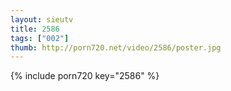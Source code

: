 ```yaml
--- 
layout: sieutv
title: 2586
tags: ["002"]
thumb: http://porn720.net/video/2586/poster.jpg
---
```

{% include porn720 key="2586" %} 
